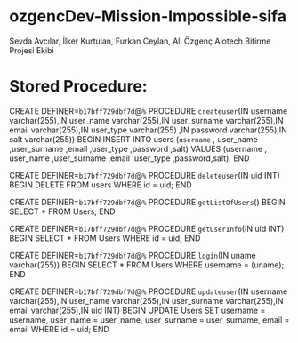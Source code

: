 # ozgencDev-Mission-Impossible-sifa

Sevda Avcılar, İlker Kurtulan, Furkan Ceylan, Ali Özgenç Alotech Bitirme Projesi Ekibi

# Stored Procedure:

CREATE DEFINER=`b17bff729dbf7d`@`%` PROCEDURE `createuser`(IN username varchar(255),IN user_name varchar(255),IN user_surname varchar(255),IN email varchar(255),IN user_type varchar(255) ,IN password varchar(255),IN salt varchar(255))
BEGIN
INSERT INTO users (`username` , user_name ,user_surname ,email ,user_type ,password ,salt) VALUES (username , user_name ,user_surname ,email ,user_type ,password,salt);
END

CREATE DEFINER=`b17bff729dbf7d`@`%` PROCEDURE `deleteuser`(IN uid INT)
BEGIN
DELETE FROM users WHERE id = uid;
END

CREATE DEFINER=`b17bff729dbf7d`@`%` PROCEDURE `getListOfUsers`()
BEGIN
SELECT \* FROM Users;
END

CREATE DEFINER=`b17bff729dbf7d`@`%` PROCEDURE `getUserInfo`(IN uid INT)
BEGIN
SELECT \* FROM Users WHERE id = uid;
END

CREATE DEFINER=`b17bff729dbf7d`@`%` PROCEDURE `login`(IN uname varchar(255))
BEGIN
SELECT \* FROM Users WHERE username = (uname);
END

CREATE DEFINER=`b17bff729dbf7d`@`%` PROCEDURE `updateuser`(IN username varchar(255),IN user_name varchar(255),IN user_surname varchar(255),IN email varchar(255),IN uid INT)
BEGIN
UPDATE Users SET username = username, user_name = user_name, user_surname = user_surname, email = email WHERE id = uid;
END
